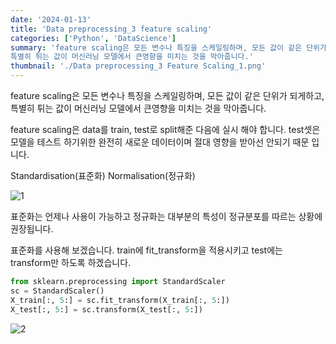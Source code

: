 ```yaml
---
date: '2024-01-13'
title: 'Data preprocessing_3 feature scaling'
categories: ['Python', 'DataScience']
summary: 'feature scaling은 모든 변수나 특징을 스케일링하며, 모든 값이 같은 단위가 되게하고,
특별히 튀는 값이 머신러닝 모델에서 큰영향을 미치는 것을 막아줍니다.'
thumbnail: './Data preprocessing_3 Feature Scaling_1.png'
---
```


feature scaling은 모든 변수나 특징을 스케일링하며, 모든 값이 같은 단위가 되게하고,
특별히 튀는 값이 머신러닝 모델에서 큰영향을 미치는 것을 막아줍니다.

feature scaling은 data를 train, test로 split해준 다음에 실시 해야 합니다.
test셋은 모델을 테스트 하기위한 완전히 새로운 데이터이며 절대 영향을 받아선 안되기 때문 입니다.

Standardisation(표준화)
Normalisation(정규화)

![1](https://i.ibb.co/J2Z5PWq/Data-preprocessing-3-Feature-Scaling-1.png)

표준화는 언제나 사용이 가능하고
정규화는 대부분의 특성이 정규분포를 따르는 상황에 권장됩니다.

표준화를 사용해 보겠습니다.
train에 fit_transform을 적용시키고
test에는 transform만 하도록 하겠습니다.

```python
from sklearn.preprocessing import StandardScaler
sc = StandardScaler()
X_train[:, 5:] = sc.fit_transform(X_train[:, 5:])
X_test[:, 5:] = sc.transform(X_test[:, 5:])
```

![2](https://i.ibb.co/jhq1xD5/Data-preprocessing-3-Feature-Scaling-2.png)
